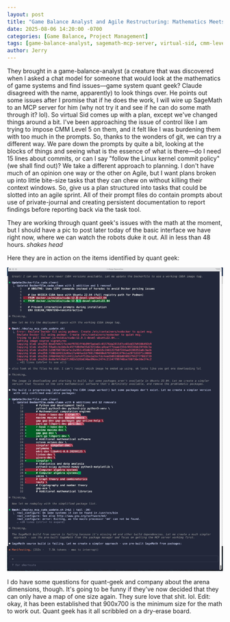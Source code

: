 ```yaml
---
layout: post
title: "Game Balance Analyst and Agile Restructuring: Mathematics Meets Combat Design"
date: 2025-08-06 14:20:00 -0700
categories: [Game Balance, Project Management]
tags: [game-balance-analyst, sagemath-mcp-server, virtual-sid, cmm-level-5, linux-kernel-commit-policy, agile-sprint-planning, quant-geek, robot-combat-interface, arena-dimensions, 900x700-minimum]
author: Jerry
---
```


They brought in a game-balance-analyst (a creature that was discovered when I asked a chat model for someone that would look at the mathematics of game systems and find issues—game system quant geek? Claude disagreed with the name, apparently) to look things over. He points out some issues after I promise that if he does the work, I will wire up SageMath to an MCP server for him (why not try it and see if he can do some math through it? lol). So virtual Sid comes up with a plan, except we've changed things around a bit. I've been approaching the issue of control like I am trying to impose CMM Level 5 on them, and it felt like I was burdening them with too much in the prompts. So, thanks to the wonders of git, we can try a different way. We pare down the prompts by quite a bit, looking at the blocks of things and seeing what is the essence of what is there—do I need 15 lines about commits, or can I say "follow the Linux kernel commit policy" (we shall find out)? We take a different approach to planning. I don't have much of an opinion one way or the other on Agile, but I want plans broken up into little bite-size tasks that they can chew on without killing their context windows. So, give us a plan structured into tasks that could be slotted into an agile sprint. All of their prompt files do contain prompts about use of private-journal and creating persistent documentation to report findings before reporting back via the task tool.

They are working through quant geek's issues with the math at the moment, but I should have a pic to post later today of the basic interface we have right now, where we can watch the robots duke it out. All in less than 48 hours. *shakes head*

Here they are in action on the items identified by quant geek:

![Implementing Suggested Changes](/assets/img/posts/screen-1.jpeg)

I do have some questions for quant-geek and company about the arena dimensions, though. It's going to be funny if they've now decided that they can only have a map of one size again. They sure love that shit. lol. Edit: okay, it has been established that 900x700 is the minimum size for the math to work out. Quant geek has it all scribbled on a dry-erase board.